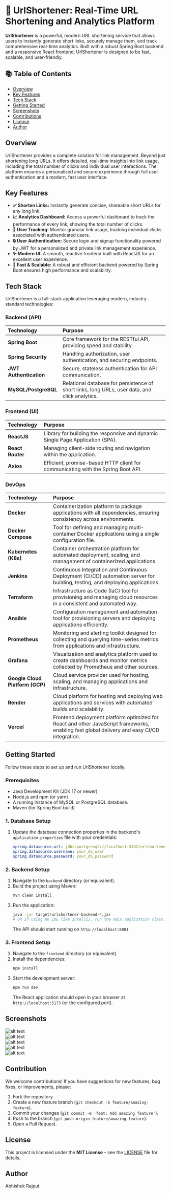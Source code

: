 # 🔗 UrlShortener: Real-Time URL Shortening and Analytics Platform

**UrlShortener** is a powerful, modern URL shortening service that allows users to instantly generate short links, securely manage them, and track comprehensive real-time analytics. Built with a robust Spring Boot backend and a responsive React frontend, UrlShortener is designed to be fast, scalable, and user-friendly.

## 📚 Table of Contents

* [Overview](#overview)
* [Key Features](#key-features)
* [Tech Stack](#tech-stack)
* [Getting Started](#getting-started)
* [Screenshots](#screenshots)
* [Contributions](#contribution)
* [License](#license)
* [Author](#author)

## Overview

UrlShortener provides a complete solution for link management. Beyond just shortening long URLs, it offers detailed, real-time insights into link usage, including the total number of clicks and individual user interactions. The platform ensures a personalized and secure experience through full user authentication and a modern, fast user interface.

## Key Features

  * **✅ Shorten Links:** Instantly generate concise, shareable short URLs for any long link.
  * **📈 Analytics Dashboard:** Access a powerful dashboard to track the performance of every link, showing the total number of clicks.
  * **👤 User Tracking:** Monitor granular link usage, tracking individual clicks associated with authenticated users.
  * **🔒 User Authentication:** Secure login and signup functionality powered by JWT for a personalized and private link management experience.
  * **✨ Modern UI:** A smooth, reactive frontend built with ReactJS for an excellent user experience.
  * **🚀 Fast & Scalable:** A robust and efficient backend powered by Spring Boot ensures high performance and scalability.

## Tech Stack

UrlShortener is a full-stack application leveraging modern, industry-standard technologies:

### Backend (API)

| Technology | Purpose |
| :--- | :--- |
| **Spring Boot** | Core framework for the RESTful API, providing speed and stability. |
| **Spring Security** | Handling authorization, user authentication, and securing endpoints. |
| **JWT Authentication** | Secure, stateless authentication for API communication. |
| **MySQL/PostgreSQL** | Relational database for persistence of short links, long URLs, user data, and click analytics. |

### Frontend (UI)

| Technology | Purpose |
| :--- | :--- |
| **ReactJS** | Library for building the responsive and dynamic Single Page Application (SPA). |
| **React Router** | Managing client-side routing and navigation within the application. |
| **Axios** | Efficient, promise-based HTTP client for communicating with the Spring Boot API. |

### DevOps

| Technology                      | Purpose                                                                                                                                     |
| :------------------------------ | :------------------------------------------------------------------------------------------------------------------------------------------ |
| **Docker**                      | Containerization platform to package applications with all dependencies, ensuring consistency across environments.                          |
| **Docker Compose**              | Tool for defining and managing multi-container Docker applications using a single configuration file.                                       |
| **Kubernetes (K8s)**            | Container orchestration platform for automated deployment, scaling, and management of containerized applications.                           |
| **Jenkins**                     | Continuous Integration and Continuous Deployment (CI/CD) automation server for building, testing, and deploying applications.               |
| **Terraform**                   | Infrastructure as Code (IaC) tool for provisioning and managing cloud resources in a consistent and automated way.                          |
| **Ansible**                     | Configuration management and automation tool for provisioning servers and deploying applications efficiently.                               |
| **Prometheus**                  | Monitoring and alerting toolkit designed for collecting and querying time-series metrics from applications and infrastructure.              |
| **Grafana**                     | Visualization and analytics platform used to create dashboards and monitor metrics collected by Prometheus and other sources.               |
| **Google Cloud Platform (GCP)** | Cloud service provider used for hosting, scaling, and managing applications and infrastructure.                                             |
| **Render**                      | Cloud platform for hosting and deploying web applications and services with automated builds and scalability.                               |
| **Vercel**                      | Frontend deployment platform optimized for React and other JavaScript frameworks, enabling fast global delivery and easy CI/CD integration. |

## Getting Started

Follow these steps to set up and run UrlShortener locally.

### Prerequisites

  * Java Development Kit (JDK 17 or newer)
  * Node.js and npm (or yarn)
  * A running instance of MySQL or PostgreSQL database.
  * Maven (for Spring Boot build)

### 1\. Database Setup

1.  Update the database connection properties in the backend's `application.properties` file with your credentials:
    ```yaml
    spring.datasource.url: jdbc:postgresql://localhost:5432/urlshortener_db
    spring.datasource.username: your_db_user
    spring.datasource.password: your_db_password
    ```

### 2\. Backend Setup

1.  Navigate to the `backend` directory (or equivalent).
2.  Build the project using Maven:
    ```bash
    mvn clean install
    ```
3.  Run the application:
    ```bash
    java -jar target/urlshortener-backend-*.jar
    # OR if using an IDE like IntelliJ, run the main application class.
    ```
    The API should start running on `http://localhost:8081`.

### 3\. Frontend Setup

1.  Navigate to the `frontend` directory (or equivalent).
2.  Install the dependencies:
    ```bash
    npm install
    ```
3.  Start the development server:
    ```bash
    npm run dev
    ```
    The React application should open in your browser at `http://localhost:5173` (or the configured port).

## Screenshots
  ![alt text](<Images/Login.png>)  
  ![alt text](<Images/Home.png>)  
  ![alt text](<Images/About.png>)  
  ![alt text](<Images/Create_Short_URL.png>)  
  ![alt text](<Images/Dashboard.png>)  

## Contribution

We welcome contributions\! If you have suggestions for new features, bug fixes, or improvements, please:

1.  Fork the repository.
2.  Create a new feature branch (`git checkout -b feature/amazing-feature`).
3.  Commit your changes (`git commit -m 'feat: Add amazing feature'`).
4.  Push to the branch (`git push origin feature/amazing-feature`).
5.  Open a Pull Request.

## License

This project is licensed under the **MIT License** – see the [LICENSE](./LICENSE) file for details.

## Author

Abhishek Rajput


